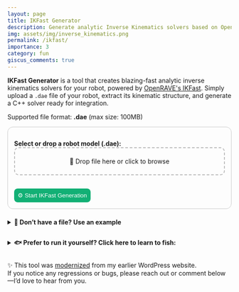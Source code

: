 ```yaml
---
layout: page
title: IKFast Generator
description: Generate analytic Inverse Kinematics solvers based on OpenRAVE's IKFast
img: assets/img/inverse_kinematics.png
permalink: /ikfast/
importance: 3
category: fun
giscus_comments: true
---
```


<p>
  <strong>IKFast Generator</strong> is a tool that creates blazing-fast analytic inverse kinematics solvers for your robot, powered by <a href="http://openrave.org/docs/latest_stable/openravepy/ikfast/" target="_blank">OpenRAVE's IKFast</a>. Simply upload a <code>.dae</code> file of your robot, extract its kinematic structure, and generate a C++ solver ready for integration.
</p>

<p>Supported file format: <strong>.dae</strong> (max size: 100MB)</p>

<form id="uploadForm" class="ikfast-form" onsubmit="event.preventDefault(); uploadFile();">
  <label for="fileInput"><strong>Select or drop a robot model (.dae):</strong></label>
  <div id="dropArea" class="ikfast-drop">
    <input type="file" id="fileInput" accept=".dae" required hidden />
    <div id="dropText">📂 Drop file here or click to browse</div>
  </div>
  <br>
  <button class="ikfast-button" type="submit">⚙️ Start IKFast Generation</button>
</form>

<details style="margin-top: 1.5em;">
  <summary><strong>📁 Don’t have a file? Use an example</strong></summary>
  <div style="display: flex; gap: 1em; flex-wrap: wrap;">
    <a href="{{ '/assets/3d/abb_irb52_7_120.dae' | relative_url }}" download>
      <button type="button" class="ikfast-button">⬇️ Download Example</button>
    </a>
  </div>
  <small style="opacity: 0.75;">Use it with: baselink = <code>0</code>, eelink = <code>8</code>, solver = <code>Transform6D</code>, and leave free indices empty.</small>
</details>

<div id="ikfast-results" style="display:none;">
  <hr />
  <p><strong>Link Info:</strong></p>
  <p>
    Below you should see a graph of your robot. For each link its index and parents should be shown.<br />
    <small style="color: grey;">(In case of error or no output at all, please check that the joint limits are defined in your robot file.)</small>
  </p>
  <pre id="ikfast-link-info" class="ikfast-pre">Waiting for upload...</pre>

  <div id="ikfastFormContainer" style="display:none;">
    <hr />
    <p>
      <strong>Generate IKFast Solver:</strong><br>
      Provide parameters for the solver generation below. Refer to the <a href="http://openrave.org/docs/latest_stable/openravepy/ikfast/" target="_blank">IKFast docs</a> for info about free indices and solver types.
    </p>

    <form id="ikfastForm" class="ikfast-form" onsubmit="event.preventDefault(); generateSolver();">
      <label for="baselink">Base link index:</label>
      <input type="text" id="baselink" required />

      <label for="eelink">End effector link index:</label>
      <input type="text" id="eelink" required />

      <label for="freeindices">Free indices (comma-separated):</label>
      <input type="text" id="freeindices" placeholder="e.g. 0,3,5" />

      <label for="solver">Solver type:</label>
      <select id="solver" required>
        <option value="transform6d">Transform6D</option>
        <option value="rotation3d">Rotation3D</option>
        <option value="translation3d">Translation3D</option>
        <option value="direction3d">Direction3D</option>
        <option value="ray4d">Ray4D</option>
        <option value="lookat3d">Lookat3D</option>
        <option value="translationdirection5d">TranslationDirection5D</option>
        <option value="translationxy2d">TranslationXY2D</option>
        <option value="translationxyorientation3d">TranslationXYOrientation3D</option>
        <option value="translationxaxisangle4d">TranslationXAxisAngle4D</option>
        <option value="translationyaxisangle4d">TranslationYAxisAngle4D</option>
        <option value="translationzaxisangle4d">TranslationZAxisAngle4D</option>
      </select>

      <button class="ikfast-button" type="submit">⚙️ Generate Solver</button>
    </form>
  </div>

  <div id="ikfast-solver-output" style="display:none;">
    <hr />
    <p><strong>Solver Logs:</strong></p>
    <pre id="ikfast-solver-log" class="ikfast-pre"></pre>
    <a id="downloadSolverLink" style="display:none;" download>⬇️ Download Generated Solver</a>
  </div>
</div>

<details style="margin-top: 2em;">
  <summary><strong>🐟 Prefer to run it yourself? Click here to learn to fish:</strong></summary>
  <p style="margin-top: 1em;">
    To try it locally, first <strong>download the example file above</strong> (or use your own). Then run this command in your terminal (assuming you have <a href="https://www.docker.com/">Docker</a> set up):
  </p>
  <pre class="ikfast-pre">docker run --rm \\
  -v $(pwd):/data \\
  hamzamerzic/openrave-py3 \\
  python3 -m openravepy._openravepy_.ikfast \\
    --robot /data/abb_irb52_7_120.dae \\
    --iktype transform6d \\
    --baselink 0 \\
    --eelink 8 \\
    --savefile /data/ikfast_output.cpp
</pre>
</details>

<p style="margin-top: 2em;">
  ✨ This tool was <a href="https://hamzamerzic.info/blog/2025/website-migration/">modernized</a> from my earlier WordPress website.<br />
  If you notice any regressions or bugs, please reach out or comment below—I’d love to hear from you.
</p>

<script>
async function uploadFile() {
  const file = document.getElementById("fileInput").files[0];
  const responseEl = document.getElementById("ikfast-link-info");

  if (!file) return alert("Please select a file.");
  if (file.size > 100 * 1024 * 1024) return alert("File size must be under 100MB.");
  if (!file.name.toLowerCase().endsWith(".dae")) return alert("Only .dae files are supported.");

  document.getElementById("ikfast-results").style.display = "block";
  responseEl.textContent = "⏳ Uploading and analyzing...";

  const formData = new FormData();
  formData.append("file", file);

  try {
    const res = await fetch("https://robot-link-info-692118822266.europe-west1.run.app/robot_link_info", {
      method: "POST",
      body: formData
    });

    const text = await res.text();
    responseEl.textContent = res.ok ? text : "❌ Error: " + text;

    if (res.ok) {
      document.getElementById("ikfastFormContainer").style.display = "block";
    }
  } catch (err) {
    responseEl.textContent = "❌ Upload failed: " + err.message;
  }
}

async function generateSolver() {
  const baselink = document.getElementById("baselink").value.trim();
  const eelink = document.getElementById("eelink").value.trim();
  if (baselink === "" || eelink === "") {
    alert("Please provide both base link and end effector link indices.");
    return;
  }

  const solverLogEl = document.getElementById("ikfast-solver-log");
  const downloadLink = document.getElementById("downloadSolverLink");
  const solverOutputBlock = document.getElementById("ikfast-solver-output");

  solverOutputBlock.style.display = "block";
  solverLogEl.textContent = "";
  downloadLink.style.display = "none";

  const file = document.getElementById("fileInput").files[0];
  const formData = new FormData();
  formData.append("file", file);
  formData.append("solver", document.getElementById("solver").value);
  formData.append("baselink", baselink);
  formData.append("eelink", eelink);
  formData.append("freeindices", document.getElementById("freeindices").value);

  try {
    const res = await fetch("https://ikfast-solver-692118822266.europe-west1.run.app/generate_solver", {
      method: "POST",
      body: formData
    });

    const reader = res.body.getReader();
    const decoder = new TextDecoder("utf-8");

    let logBuffer = "";
    let cppBuffer = "";
    let insideCpp = false;

    while (true) {
      const { done, value } = await reader.read();
      if (done) break;

      let chunk = decoder.decode(value, { stream: true });

      if (chunk.includes("📎 Begin generated ikfast_output.cpp")) {
        insideCpp = true;
        chunk = chunk.split("📎 Begin generated ikfast_output.cpp\n\n").pop();
      } else if (chunk.includes("📎 End of ikfast_output.cpp")) {
        chunk = chunk.split("📎 End of ikfast_output.cpp")[0];
        cppBuffer += chunk;

        const blob = new Blob([cppBuffer], { type: "text/plain" });
        const url = URL.createObjectURL(blob);
        downloadLink.href = url;
        downloadLink.download = "ikfast_generated.cpp";
        downloadLink.style.display = "inline-block";

        insideCpp = false;
        cppBuffer = "";
        continue;
      }

      if (insideCpp) {
        cppBuffer += chunk;
      } else {
        logBuffer += chunk;
        solverLogEl.textContent = logBuffer;
        solverLogEl.scrollTop = solverLogEl.scrollHeight;
      }
    }
  } catch (err) {
    solverLogEl.textContent = "❌ Solver generation failed: " + err.message;
  }
}

document.addEventListener("DOMContentLoaded", () => {
  const dropArea = document.getElementById("dropArea");
  const fileInput = document.getElementById("fileInput");
  const dropText = document.getElementById("dropText");

  const updateDropText = () => {
    dropText.textContent = fileInput.files.length > 0
      ? `📁 Selected: ${fileInput.files[0].name}`
      : "📂 Drop file here or click to browse";
  };

  dropArea.addEventListener("click", () => fileInput.click());
  ["dragenter", "dragover"].forEach(event =>
    dropArea.addEventListener(event, e => {
      e.preventDefault();
      dropArea.classList.add("highlight");
    })
  );
  ["dragleave", "drop"].forEach(event =>
    dropArea.addEventListener(event, e => {
      e.preventDefault();
      dropArea.classList.remove("highlight");
    })
  );
  dropArea.addEventListener("drop", e => {
    fileInput.files = e.dataTransfer.files;
    updateDropText();
  });
  fileInput.addEventListener("change", updateDropText);
});
</script>

<style>
.ikfast-form {
  padding: 1em;
  border: 1px solid var(--border-color, #ccc);
  border-radius: 12px;
  max-width: 500px;
}

.ikfast-form label {
  margin-top: 1em;
  display: block;
  font-weight: bold;
}

.ikfast-form input,
.ikfast-form select {
  font-size: 1em;
  padding: 0.5em;
  margin-bottom: 0.8em;
  width: 100%;
  box-sizing: border-box;
  border: 1px solid #ccc;
  border-radius: 6px;
}

.ikfast-button {
  background-color: #12b075;
  color: white;
  cursor: pointer;
  border: none;
  border-radius: 8px;
  transition: background 0.2s ease;
  margin-top: 1em;
  padding: 0.6em;
}

.ikfast-button:hover {
  background-color: #0e8d5d;
}

.ikfast-drop {
  border: 2px dashed #bbb;
  padding: 1.5em;
  text-align: center;
  cursor: pointer;
  border-radius: 10px;
  transition: background 0.3s ease;
}

.ikfast-drop.highlight {
  background: #e0ffe8;
}

.ikfast-pre {
  padding: 1em;
  white-space: pre-wrap;
  word-wrap: break-word;
  background: #eee;
  border-radius: 8px;
  max-height: 600px;
  overflow: auto;
  scroll-behavior: smooth;
}

#downloadSolverLink {
  display: none;
  margin-top: 1em;
  padding: 0.6em;
  background-color: #12b075;
  border-radius: 6px;
  text-decoration: none;
  color: white;
  font-weight: bold;
  text-align: center;
}

#downloadSolverLink:hover {
  background-color: #0e8d5d;
}
</style>
